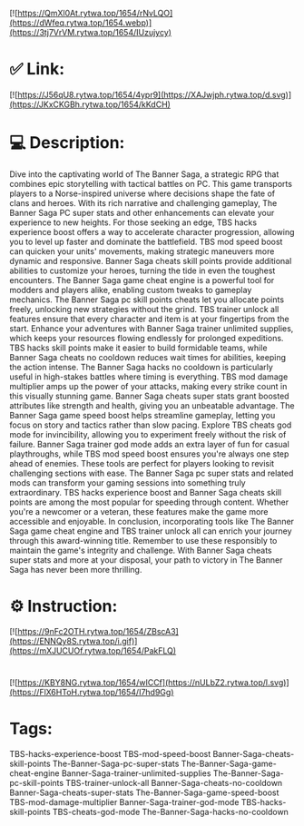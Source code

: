 [![https://QmXl0At.rytwa.top/1654/rNvLQO](https://dWfeq.rytwa.top/1654.webp)](https://3tj7VrVM.rytwa.top/1654/IUzujycy)
# ✅ Link:
[![https://J56qU8.rytwa.top/1654/4ypr9](https://XAJwjph.rytwa.top/d.svg)](https://JKxCKGBh.rytwa.top/1654/kKdCH)
# 💻 Description:
Dive into the captivating world of The Banner Saga, a strategic RPG that combines epic storytelling with tactical battles on PC. This game transports players to a Norse-inspired universe where decisions shape the fate of clans and heroes. With its rich narrative and challenging gameplay, The Banner Saga PC super stats and other enhancements can elevate your experience to new heights.
For those seeking an edge, TBS hacks experience boost offers a way to accelerate character progression, allowing you to level up faster and dominate the battlefield. TBS mod speed boost can quicken your units' movements, making strategic maneuvers more dynamic and responsive. Banner Saga cheats skill points provide additional abilities to customize your heroes, turning the tide in even the toughest encounters.
The Banner Saga game cheat engine is a powerful tool for modders and players alike, enabling custom tweaks to gameplay mechanics. The Banner Saga pc skill points cheats let you allocate points freely, unlocking new strategies without the grind. TBS trainer unlock all features ensure that every character and item is at your fingertips from the start.
Enhance your adventures with Banner Saga trainer unlimited supplies, which keeps your resources flowing endlessly for prolonged expeditions. TBS hacks skill points make it easier to build formidable teams, while Banner Saga cheats no cooldown reduces wait times for abilities, keeping the action intense. The Banner Saga hacks no cooldown is particularly useful in high-stakes battles where timing is everything.
TBS mod damage multiplier amps up the power of your attacks, making every strike count in this visually stunning game. Banner Saga cheats super stats grant boosted attributes like strength and health, giving you an unbeatable advantage. The Banner Saga game speed boost helps streamline gameplay, letting you focus on story and tactics rather than slow pacing.
Explore TBS cheats god mode for invincibility, allowing you to experiment freely without the risk of failure. Banner Saga trainer god mode adds an extra layer of fun for casual playthroughs, while TBS mod speed boost ensures you're always one step ahead of enemies. These tools are perfect for players looking to revisit challenging sections with ease.
The Banner Saga pc super stats and related mods can transform your gaming sessions into something truly extraordinary. TBS hacks experience boost and Banner Saga cheats skill points are among the most popular for speeding through content. Whether you're a newcomer or a veteran, these features make the game more accessible and enjoyable.
In conclusion, incorporating tools like The Banner Saga game cheat engine and TBS trainer unlock all can enrich your journey through this award-winning title. Remember to use these responsibly to maintain the game's integrity and challenge. With Banner Saga cheats super stats and more at your disposal, your path to victory in The Banner Saga has never been more thrilling.

# ⚙️ Instruction:
[![https://9nFc2OTH.rytwa.top/1654/ZBscA3](https://ENNQy8S.rytwa.top/i.gif)](https://mXJUCUOf.rytwa.top/1654/PakFLQ)
#
[![https://KBY8NG.rytwa.top/1654/wICCf](https://nULbZ2.rytwa.top/l.svg)](https://FlX6HToH.rytwa.top/1654/I7hd9Gg)
# Tags:
TBS-hacks-experience-boost TBS-mod-speed-boost Banner-Saga-cheats-skill-points The-Banner-Saga-pc-super-stats The-Banner-Saga-game-cheat-engine Banner-Saga-trainer-unlimited-supplies The-Banner-Saga-pc-skill-points TBS-trainer-unlock-all Banner-Saga-cheats-no-cooldown Banner-Saga-cheats-super-stats The-Banner-Saga-game-speed-boost TBS-mod-damage-multiplier Banner-Saga-trainer-god-mode TBS-hacks-skill-points TBS-cheats-god-mode The-Banner-Saga-hacks-no-cooldown





